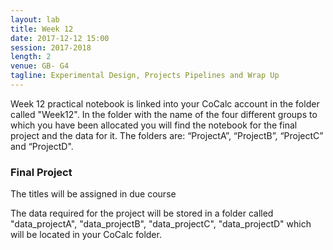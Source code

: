 ```yaml
---
layout: lab
title: Week 12
date: 2017-12-12 15:00
session: 2017-2018
length: 2
venue: GB- G4
tagline: Experimental Design, Projects Pipelines and Wrap Up
---
```


Week 12 practical notebook is linked into your CoCalc account in the folder called "Week12". In the folder with the name of the four different groups to which you have been allocated you will find the notebook for the final project and the data for it. The folders are: “ProjectA”, “ProjectB”, “ProjectC” and “ProjectD". 


### Final Project

The titles will be assigned in due course

The data required for the project will be stored in a folder called "data_projectA", "data_projectB", "data_projectC", "data_projectD" which will be located in your CoCalc folder.

